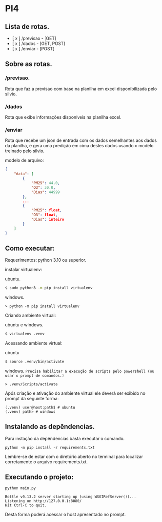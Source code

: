 # PI4

## Lista de rotas.

- [ x ] /previsao - [GET]
- [ x ] /dados - [GET, POST]
- [ x ] /enviar - [POST]

## Sobre as rotas.

### /previsao.

Rota que faz a previsao com base na planilha em excel disponibilizada pelo silvio.

### /dados

Rota que exibe informações disponíveis na planilha excel.

### /enviar

Rota que recebe um json de entrada com os dados semelhantes aos dados da planilha, e gera uma predição em cima destes dados usando o modelo treinado pelo silvio.

modelo de arquivo:
```json
{
    "data": [
        {
            "PM25": 44.0,
            "O3": 30.0,
            "Dias": 44999
        },
        ...
        {
            "PM25": float,
            "O3": float,
            "Dias": inteiro
        }
    ]
}
```

## Como executar:

Requerimentos:
python 3.10 ou superior.

instalar virtualenv:

ubuntu.

```sh
$ sudo python3 -m pip install virtualenv
```

windows.

```pws
> python -m pip install virtualenv
```

Criando ambiente virtual:

ubuntu e windows.

```sh
$ virtualenv .venv
```

Acessando ambiente virtual:

ubuntu
```sh
$ source .venv/bin/activate
```

windows. `Precisa habilitar a execução de scripts pelo powershell (ou usar o prompt de comandos.)`
```pws
> .venv/Scripts/activate
```

Após criação e ativação do ambiente virtual ele deverá ser exibido no prompt da seguinte forma:

```
(.venv) user@host:path$ # ubuntu
(.venv) path> # windows
```

## Instalando as depêndencias.

Para instação da depêndencias basta executar o comando.

```
python -m pip install -r requirements.txt
```

Lembre-se de estar com o diretório aberto no terminal para localizar corretamente o arquivo requirements.txt.

## Executando o projeto:

```
python main.py

Bottle v0.13.2 server starting up (using WSGIRefServer())...
Listening on http://127.0.0.1:8080/
Hit Ctrl-C to quit.
```

Desta forma poderá acessar o host apresentado no prompt.